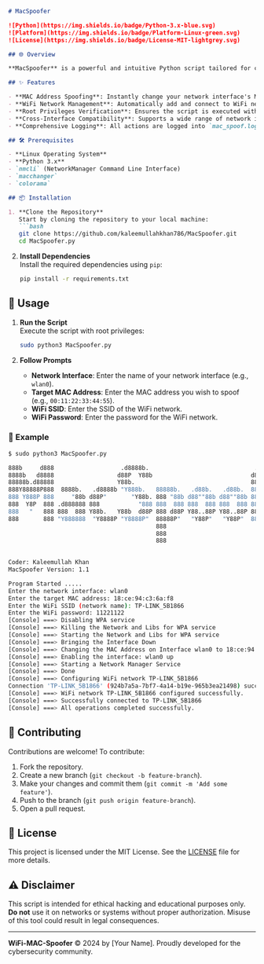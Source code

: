 ```markdown
# MacSpoofer

![Python](https://img.shields.io/badge/Python-3.x-blue.svg)
![Platform](https://img.shields.io/badge/Platform-Linux-green.svg)
![License](https://img.shields.io/badge/License-MIT-lightgrey.svg)

## 🌐 Overview

**MacSpoofer** is a powerful and intuitive Python script tailored for cybersecurity enthusiasts and professionals. It provides seamless automation to spoof the MAC address of a network interface and effortlessly manage WiFi connections. Whether you are testing network security or simply exploring, this tool simplifies the process with just a few commands.

## ✨ Features

- **MAC Address Spoofing**: Instantly change your network interface's MAC address to any desired address.
- **WiFi Network Management**: Automatically add and connect to WiFi networks. If a network already exists, it intelligently skips re-adding and directly connects.
- **Root Privileges Verification**: Ensures the script is executed with the necessary root privileges for all operations.
- **Cross-Interface Compatibility**: Supports a wide range of network interfaces on Linux systems.
- **Comprehensive Logging**: All actions are logged into `mac_spoof.log` for easy troubleshooting and audit purposes.

## 🛠️ Prerequisites

- **Linux Operating System**
- **Python 3.x**
- `nmcli` (NetworkManager Command Line Interface)
- `macchanger`
- `colorama`

## 📦 Installation

1. **Clone the Repository**  
   Start by cloning the repository to your local machine:
   ```bash
   git clone https://github.com/kaleemullahkhan786/MacSpoofer.git
   cd MacSpoofer.py
   ```

2. **Install Dependencies**  
   Install the required dependencies using `pip`:
   ```bash
   pip install -r requirements.txt
   ```

## 🚀 Usage

1. **Run the Script**  
   Execute the script with root privileges:
   ```bash
   sudo python3 MacSpoofer.py
   ```

2. **Follow Prompts**  
   - **Network Interface**: Enter the name of your network interface (e.g., `wlan0`).
   - **Target MAC Address**: Enter the MAC address you wish to spoof (e.g., `00:11:22:33:44:55`).
   - **WiFi SSID**: Enter the SSID of the WiFi network.
   - **WiFi Password**: Enter the password for the WiFi network.

### 📖 Example

```bash
$ sudo python3 MacSpoofer.py

888b     d888                   .d8888b.                              .d888                 
8888b   d8888                  d88P  Y88b                            d88P                  
88888b.d88888                  Y88b.                                 888                    
888Y88888P888  8888b.   .d8888b "Y888b.   88888b.   .d88b.   .d88b.  888888 .d88b.  888d888 
888 Y888P 888     "88b d88P"       "Y88b. 888 "88b d88""88b d88""88b 888   d8P  Y8b 888P"   
888  Y8P  888 .d888888 888           "888 888  888 888  888 888  888 888   88888888 888     
888   "   888 888  888 Y88b.   Y88b  d88P 888 d88P Y88..88P Y88..88P 888   Y8b.     888     
888       888 "Y888888  "Y8888P "Y8888P"  88888P"   "Y88P"   "Y88P"  888    "Y8888  888     
                                          888                                               
                                          888                                               
                                          888                                              
                                                                 

Coder: Kaleemullah Khan
MacSpoofer Version: 1.1

Program Started .....
Enter the network interface: wlan0
Enter the target MAC address: 18:ce:94:c3:6a:f8
Enter the WiFi SSID (network name): TP-LINK_5B1866
Enter the WiFi password: 11221122
[Console] ===> Disabling WPA service
[Console] ===> Killing the Network and Libs for WPA service
[Console] ===> Starting the Network and Libs for WPA service
[Console] ===> Bringing the Interface Down
[Console] ===> Changing the MAC Address on Interface wlan0 to 18:ce:94:c3:6a:f8
[Console] ===> Enabling the interface: wlan0 up
[Console] ===> Starting a Network Manager Service
[Console] ===> Done
[Console] ===> Configuring WiFi network TP-LINK_5B1866
Connection 'TP-LINK_5B1866' (924b7a5a-7bf7-4a14-b19e-965b3ea21498) successfully added.
[Console] ===> WiFi network TP-LINK_5B1866 configured successfully.
[Console] ===> Successfully connected to TP-LINK_5B1866
[Console] ===> All operations completed successfully.
```

## 🤝 Contributing

Contributions are welcome! To contribute:

1. Fork the repository.
2. Create a new branch (`git checkout -b feature-branch`).
3. Make your changes and commit them (`git commit -m 'Add some feature'`).
4. Push to the branch (`git push origin feature-branch`).
5. Open a pull request.

## 📄 License

This project is licensed under the MIT License. See the [LICENSE](LICENSE) file for more details.

## ⚠️ Disclaimer

This script is intended for ethical hacking and educational purposes only. **Do not** use it on networks or systems without proper authorization. Misuse of this tool could result in legal consequences.

---

**WiFi-MAC-Spoofer** © 2024 by [Your Name]. Proudly developed for the cybersecurity community.
```
 
